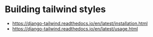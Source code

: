 # Building tailwind styles

- https://django-tailwind.readthedocs.io/en/latest/installation.html
- https://django-tailwind.readthedocs.io/en/latest/usage.html